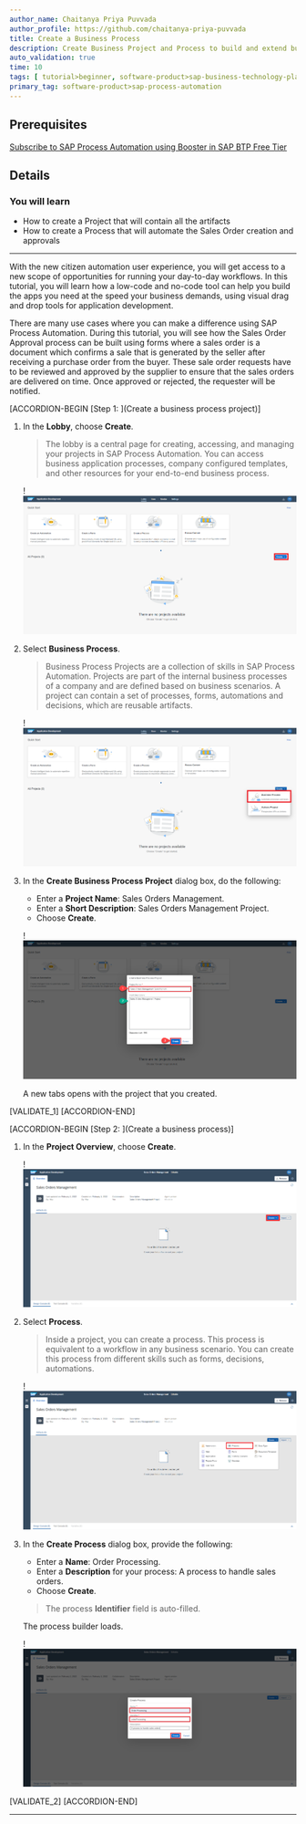 ```yaml
---
author_name: Chaitanya Priya Puvvada
author_profile: https://github.com/chaitanya-priya-puvvada
title: Create a Business Process
description: Create Business Project and Process to build and extend business processes
auto_validation: true
time: 10
tags: [ tutorial>beginner, software-product>sap-business-technology-platform, tutorial>free-tier ]
primary_tag: software-product>sap-process-automation
---
```


## Prerequisites
  [Subscribe to SAP Process Automation using Booster in SAP BTP Free Tier](spa-subscribe-booster)

## Details
### You will learn
  - How to create a Project that will contain all the artifacts
  - How to create a Process that will automate the Sales Order creation and approvals

---
With the new citizen automation user experience, you will get access to a new scope of opportunities for running your day-to-day workflows. In this tutorial, you will learn how a low-code and no-code tool can help you build the apps you need at the speed your business demands, using visual drag and drop tools for application development.

There are many use cases where you can make a difference using SAP Process Automation. During this tutorial, you will see how the Sales Order Approval process can be built using forms where a sales order is a document which confirms a sale that is generated by the seller after receiving a purchase order from the buyer. These sale order requests have to be reviewed and approved by the supplier to ensure that the sales orders are delivered on time. Once approved or rejected, the requester will be notified.

[ACCORDION-BEGIN [Step 1: ](Create a business process project)]

1. In the **Lobby**, choose **Create**.

    > The lobby is a central page for creating, accessing, and managing your projects in SAP Process Automation. You can access business application processes, company configured templates, and other resources for your end-to-end business process.

    !![Lobby overview](01_Lobby.png)

2. Select **Business Process**.

    > Business Process Projects are a collection of skills in SAP Process Automation. Projects are part of the internal business processes of a company and are defined based on business scenarios. A project can contain a set of processes, forms, automations and decisions, which are reusable artifacts.

    !![Create a Business Process Project](02_Lobby_Create.png)

3. In the **Create Business Process Project** dialog box, do the following:
    - Enter a **Project Name**: Sales Orders Management.
    - Enter a **Short Description**: Sales Orders Management Project.
    - Choose **Create**.

    !![Fill Project information ](02_Lobby_Create_Business_Process_Project_filled_name.png)

    A new tabs opens with the project that you created.

[VALIDATE_1]
[ACCORDION-END]

[ACCORDION-BEGIN [Step 2: ](Create a business process)]

1. In the **Project Overview**, choose **Create**.

    !![Process Builder](01_Design_Studio.png)

2. Select **Process**.

    > Inside a project, you can create a process. This process is equivalent to a workflow in any business scenario. You can create this process from different skills such as forms, decisions, automations.

    !![Process Builder Create Process](02_Design_Studio_Create.png)

3. In the **Create Process** dialog box, provide the following:
    - Enter a **Name**: Order Processing.
    - Enter a **Description** for your process: A process to handle sales orders.
    - Choose **Create**.

    > The process **Identifier** field is auto-filled.

    The process builder loads.

    !![Process Builder Create Process filled](03_Design_Studio_Create_Process_filled.png)

[VALIDATE_2]
[ACCORDION-END]

---
